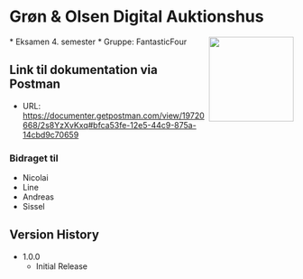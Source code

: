 # Grøn & Olsen Digital Auktionshus
<img align="right" src="resources/micro-logo png" width="150" />
* Eksamen 4. semester
* Gruppe: FantasticFour


## Link til dokumentation via Postman
* URL: https://documenter.getpostman.com/view/19720668/2s8YzXvKxq#bfca53fe-12e5-44c9-875a-14cbd9c70659

### Bidraget til
* Nicolai
* Line
* Andreas
* Sissel

## Version History
* 1.0.0
    * Initial Release